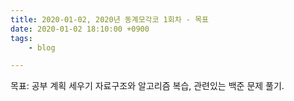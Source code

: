 ```yaml
---
title: 2020-01-02, 2020년 동계모각코 1회차 - 목표
date: 2020-01-02 18:10:00 +0900
tags:
    - blog

---
```


목표: 공부 계획 세우기
 자료구조와 알고리즘 복습, 관련있는 백준 문제 풀기.
